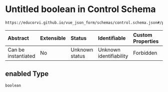 # Untitled boolean in Control Schema

```txt
https://educorvi.github.io/vue_json_form/schemas/control.schema.json#/properties/options/properties/tags/properties/enabled
```



| Abstract            | Extensible | Status         | Identifiable            | Custom Properties | Additional Properties | Access Restrictions | Defined In                                                                    |
| :------------------ | :--------- | :------------- | :---------------------- | :---------------- | :-------------------- | :------------------ | :---------------------------------------------------------------------------- |
| Can be instantiated | No         | Unknown status | Unknown identifiability | Forbidden         | Allowed               | none                | [control.schema.json*](../schemas/control.schema.json "open original schema") |

## enabled Type

`boolean`
